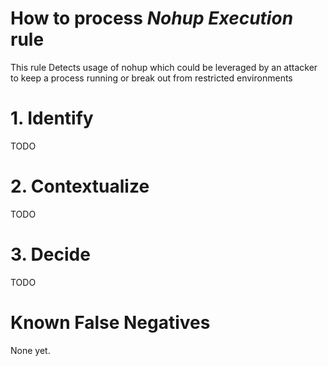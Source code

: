 # How to process *Nohup Execution* rule
This rule Detects usage of nohup which could be leveraged by an attacker to keep a process running or break out from restricted environments

# 1. Identify
TODO

# 2. Contextualize
TODO

# 3. Decide
TODO

# Known False Negatives
None yet.
